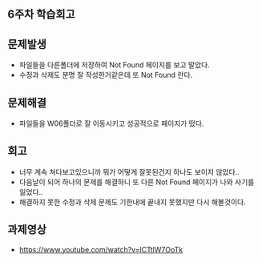 

##  6주차 학습회고


##  문제발생
 -  파일들을 다른폴더에 저장하여 Not Found 페이지를 보고 말았다.
 -  수정과 삭제도 분명 잘 작성한거같은데 또  Not Found 란다.
 
##  문제해결

 -  파일들을 W06폴더로 잘 이동시키고 성공적으로 페이지가 떴다.
  
##  회고

 -   너무 계속 쳐다보고있으니까 뭐가 어떻게 잘못된건지 하나도 보이지 않았다..
 -   다음날이 되어 하나의 문제를 해결하니 또 다른  Not Found 페이지가 나와 사기를 잃었다..
 -   해결하지 못한 수정과 삭제 문제도 기한내에 끝내지 못했지만 다시 해볼것이다.
 
##  과제영상
 -  https://www.youtube.com/watch?v=lCTtlW7OoTk

  
  
  
